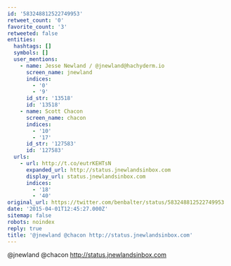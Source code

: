 ```yaml
---
id: '583248812522749953'
retweet_count: '0'
favorite_count: '3'
retweeted: false
entities:
  hashtags: []
  symbols: []
  user_mentions:
    - name: Jesse Newland / @jnewland@hachyderm.io
      screen_name: jnewland
      indices:
        - '0'
        - '9'
      id_str: '13518'
      id: '13518'
    - name: Scott Chacon
      screen_name: chacon
      indices:
        - '10'
        - '17'
      id_str: '127583'
      id: '127583'
  urls:
    - url: http://t.co/eutrKEHTsN
      expanded_url: http://status.jnewlandsinbox.com
      display_url: status.jnewlandsinbox.com
      indices:
        - '18'
        - '40'
original_url: https://twitter.com/benbalter/status/583248812522749953
date: '2015-04-01T12:45:27.000Z'
sitemap: false
robots: noindex
reply: true
title: '@jnewland @chacon http://status.jnewlandsinbox.com'
---
```


@jnewland @chacon http://status.jnewlandsinbox.com